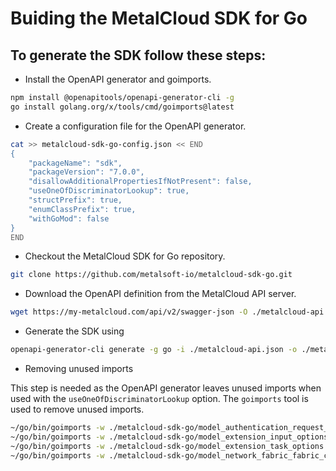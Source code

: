 # Buiding the MetalCloud SDK for Go

## To generate the SDK follow these steps:

* Install the OpenAPI generator and goimports.

```bash
npm install @openapitools/openapi-generator-cli -g
go install golang.org/x/tools/cmd/goimports@latest
```

* Create a configuration file for the OpenAPI generator.

```bash
cat >> metalcloud-sdk-go-config.json << END
{
    "packageName": "sdk",
    "packageVersion": "7.0.0",
    "disallowAdditionalPropertiesIfNotPresent": false,
    "useOneOfDiscriminatorLookup": true,
    "structPrefix": true,
    "enumClassPrefix": true,
    "withGoMod": false
}
END
```

* Checkout the MetalCloud SDK for Go repository.

```bash
git clone https://github.com/metalsoft-io/metalcloud-sdk-go.git
```

* Download the OpenAPI definition from the MetalCloud API server.

```bash
wget https://my-metalcloud.com/api/v2/swagger-json -O ./metalcloud-api.json --no-check-certificate
```

* Generate the SDK using

```bash
openapi-generator-cli generate -g go -i ./metalcloud-api.json -o ./metalcloud-sdk-go -c ./metalcloud-sdk-go-config.json --git-user-id=metalsoft-io --git-repo-id=metalcloud-sdk-go
```

* Removing unused imports

This step is needed as the OpenAPI generator leaves unused imports when used with the `useOneOfDiscriminatorLookup` option.
The `goimports` tool is used to remove unused imports.

```bash
~/go/bin/goimports -w ./metalcloud-sdk-go/model_authentication_request_properties.go
~/go/bin/goimports -w ./metalcloud-sdk-go/model_extension_input_options.go
~/go/bin/goimports -w ./metalcloud-sdk-go/model_extension_task_options.go
~/go/bin/goimports -w ./metalcloud-sdk-go/model_network_fabric_fabric_configuration.go
```
